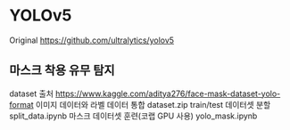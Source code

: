 # YOLOv5

Original https://github.com/ultralytics/yolov5

## 마스크 착용 유무 탐지
dataset 출처 https://www.kaggle.com/aditya276/face-mask-dataset-yolo-format
이미지 데이터와 라벨 데이터 통합 dataset.zip
train/test 데이터셋 분할 split_data.ipynb
마스크 데이터셋 훈련(코랩 GPU 사용) yolo_mask.ipynb

